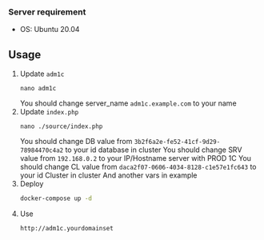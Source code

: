### Server requirement

- OS: Ubuntu 20.04


## Usage

1. Update `adm1c`
    ```
    nano adm1c
    ```
    You should change server_name `adm1c.example.com` to your name  
2. Update `index.php`
    ```
    nano ./source/index.php
    ```
    You should change DB value from `3b2f6a2e-fe52-41cf-9d29-78984470c4a2` to your id database in cluster
    You should change SRV value from `192.168.0.2` to your IP/Hostname server with PROD 1C
    You should change CL value from `daca2f07-0606-4034-8128-c1e57e1fc643` to your id Cluster in cluster
    And another vars in example     
2. Deploy
    ```sh
    docker-compose up -d
    ```
2. Use
    ```sh
    http://adm1c.yourdomainset
    ```    